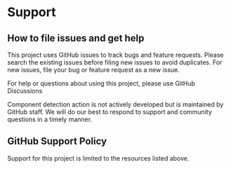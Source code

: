 # Support 

## How to file issues and get help

This project uses GitHub issues to track bugs and feature requests. Please search the existing issues before filing new issues to avoid duplicates. For new issues, file your bug or feature request as a new issue.

For help or questions about using this project, please use GitHub Discussions

Component detection action is not actively developed but is maintained by GitHub staff. We will do our best to respond to support and community questions in a timely manner. 

## GitHub Support Policy

Support for this project is limited to the resources listed above.